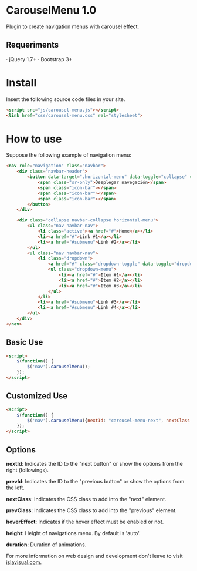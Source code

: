 # CarouselMenu 1.0
Plugin to create navigation menus with carousel effect.

Requeriments
------------
  · jQuery 1.7+ 
  · Bootstrap 3+

Install
=======
Insert the following source code files in your site.
```html
<script src="js/carousel-menu.js"></script>
<link href="css/carousel-menu.css" rel="stylesheet">
```

How to use
==========
Suppose the following example of navigation menu:
```html
<nav role="navigation" class="navbar">
	<div class="navbar-header">
		<button data-target=".horizontal-menu" data-toggle="collapse" class="navbar-toggle collapsed" type="button">
			<span class="sr-only">Desplegar navegación</span>
			<span class="icon-bar"></span>
			<span class="icon-bar"></span>
			<span class="icon-bar"></span>
		</button>
	</div>

	<div class="collapse navbar-collapse horizontal-menu">
		<ul class="nav navbar-nav">
			<li class="active"><a href="#">Home</a></li>
			<li><a href="#">Link #1</a></li>
			<li><a href="#submenu">Link #2</a></li>
		</ul>
		<ul class="nav navbar-nav">
			<li class="dropdown">
				<a href="#" class="dropdown-toggle" data-toggle="dropdown">Dropdown #1 <b class="caret"></b></a>
				<ul class="dropdown-menu">
					<li><a href="#">Item #1</a></li>
					<li><a href="#">Item #2</a></li>
					<li><a href="#">Item #3</a></li>
				</ul>
			</li>
			<li><a href="#submenu">Link #3</a></li>
			<li><a href="#submenu">Link #4</a></li>
		</ul>
	</div>
</nav>
```
Basic Use
---------
```html
<script>
	$(function() {
		$('nav').carouselMenu();
	});
</script>
```

Customized Use
--------------
```html
<script>
	$(function() {
		$('nav').carouselMenu({nextId: "carousel-menu-next", nextClass: "button right", prevId: "carousel-menu-prev", prevClass: "button left", height: '50px', hoverEffect: true});
	});
</script>
```

Options
-------

__nextId__: Indicates the ID to the "next button" or show the options from the right (followings).

__prevId__: Indicates the ID to the "previous button" or show the options from the left.

__nextClass__: Indicates the CSS class to add into the "next" element.

__prevClass__: Indicates the CSS class to add into the "previous" element.

__hoverEffect__: Indicates if the hover effect must be enabled or not.

__height__: Height of navigations menu. By default is 'auto'.

__duration__: Duration of animations.


For more information on web design and development don't leave to visit <a target="_blank"  href="http://www.islavisual.com/articulos/desarrollo_web/">islavisual.com</a>.

